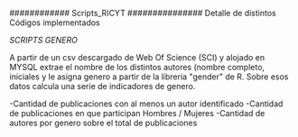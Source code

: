 ############ Scripts_RICYT ############### 
Detalle de distintos Códigos implementados



*SCRIPTS GENERO*

A partir de un csv descargado de Web Of Science (SCI) y alojado en MYSQL extrae el nombre de los distintos autores (nombre completo, iniciales y le asigna genero a partir de la libreria "gender" de R. Sobre esos datos calcula una serie de indicadores de genero.

-Cantidad de publicaciones con al menos un autor identificado
-Cantidad de publicaciones en que participan Hombres / Mujeres
-Cantidad de autores por genero sobre el total de publicaciones


